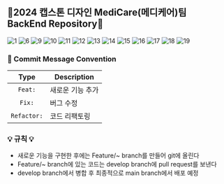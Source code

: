 ## 💊2024 캡스톤 디자인 MediCare(메디케어)팀 BackEnd Repository💊
![1](https://github.com/user-attachments/assets/a7db6497-5cad-4f2b-992f-19e6fcecc832)
![6](https://github.com/user-attachments/assets/3c3276b9-748a-4e80-b58c-bbd18c837fa9)
![9](https://github.com/user-attachments/assets/62b1475e-092f-42e3-8975-f64df497236c)
![10](https://github.com/user-attachments/assets/3b8f5b4f-47a5-4688-b3ec-a938e9fb35cd)
![11](https://github.com/user-attachments/assets/93e27a70-8779-41ae-b4c2-4d3a6f056c19)
![12](https://github.com/user-attachments/assets/f538f299-e614-4bf7-8bc9-5e3aab03424a)
![13](https://github.com/user-attachments/assets/a66027b3-3287-4df3-9785-7210deceda7a)
![14](https://github.com/user-attachments/assets/eb21b3e5-0250-4067-af6b-53eb207fdf6c)
![15](https://github.com/user-attachments/assets/df5b3f8a-6f69-498e-bd99-c332a07e99b8)
![16](https://github.com/user-attachments/assets/270e81d2-e640-4c8f-b7c2-3340e8b6fbfa)
![17](https://github.com/user-attachments/assets/7c3a5c88-f80e-460a-bedd-2fbf436a4e57)
![18](https://github.com/user-attachments/assets/565fa423-412c-4d93-b8c5-26ef78c0c223)
![19](https://github.com/user-attachments/assets/4825c525-3165-4301-8b69-eafe7cb528f9)


### 📍 Commit Message Convention

|    Type     | Description  |
|:-----------:|---|
|   `Feat:`   | 새로운 기능 추가 |
|   `Fix:`    | 버그 수정 |
| `Refactor:` | 코드 리팩토링 |

### 💡 규칙 💡
- 새로운 기능을 구현한 후에는 Feature/~ branch를 만들어 git에 올린다
- Feature/~ branch에 있는 코드는 develop branch에 pull request를 보낸다
- develop branch에서 병합 후 최종적으로 main branch에서 배포 예정
